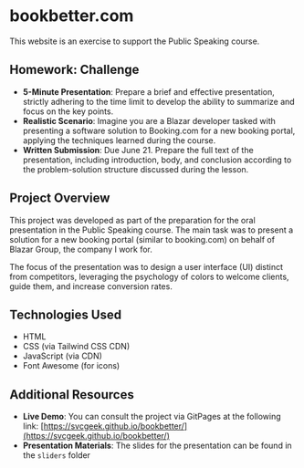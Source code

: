 # bookbetter.com
This website is an exercise to support the Public Speaking course.

## Homework: Challenge
- **5-Minute Presentation**: Prepare a brief and effective presentation, strictly adhering to the time limit to develop the ability to summarize and focus on the key points.
- **Realistic Scenario**: Imagine you are a Blazar developer tasked with presenting a software solution to Booking.com for a new booking portal, applying the techniques learned during the course.
- **Written Submission**: Due June 21. Prepare the full text of the presentation, including introduction, body, and conclusion according to the problem-solution structure discussed during the lesson.

## Project Overview
This project was developed as part of the preparation for the oral presentation in the Public Speaking course. The main task was to present a solution for a new booking portal (similar to booking.com) on behalf of Blazar Group, the company I work for.

The focus of the presentation was to design a user interface (UI) distinct from competitors, leveraging the psychology of colors to welcome clients, guide them, and increase conversion rates.

## Technologies Used
- HTML
- CSS (via Tailwind CSS CDN)
- JavaScript (via CDN)
- Font Awesome (for icons)

## Additional Resources
- **Live Demo**: You can consult the project via GitPages at the following link: [https://svcgeek.github.io/bookbetter/](https://svcgeek.github.io/bookbetter/)
- **Presentation Materials**: The slides for the presentation can be found in the `sliders` folder
